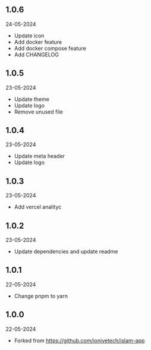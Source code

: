 ## 1.0.6
24-05-2024
- Update icon
- Add docker feature
- Add docker compose feature
- Add CHANGELOG

## 1.0.5
23-05-2024
- Update theme
- Update logo
- Remove unused file

## 1.0.4
23-05-2024
- Update meta header
- Update logo

## 1.0.3
23-05-2024
- Add vercel analityc

## 1.0.2
23-05-2024
- Update dependencies and update readme

## 1.0.1
22-05-2024
- Change pnpm to yarn

## 1.0.0
22-05-2024
- Forked from https://github.com/ionivetech/islam-app